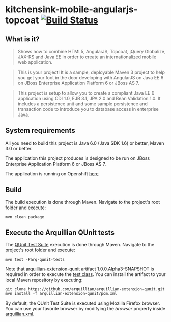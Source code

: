 # kitchensink-mobile-angularjs-topcoat [![Build Status](https://travis-ci.org/tolis-e/kitchensink-mobile-angularjs-topcoat.png?branch=master)](https://travis-ci.org/tolis-e/kitchensink-mobile-angularjs-topcoat)

## What is it?

> Shows how to combine HTML5, AngularJS, Topcoat, jQuery Globalize, JAX-RS and Java EE in order to create an internationalized mobile web application.

> This is your project! It is a sample, deployable Maven 3 project to help you get your foot in the door developing with AngularJS on Java EE 6 on JBoss Enterprise Application Platform 6 or JBoss AS 7. 

> This project is setup to allow you to create a compliant Java EE 6 application using CDI 1.0, EJB 3.1, JPA 2.0 and Bean Validation 1.0. It includes a persistence unit and some sample persistence and transaction code to introduce you to database access in enterprise Java. 

## System requirements

All you need to build this project is Java 6.0 (Java SDK 1.6) or better, Maven 3.0 or better.

The application this project produces is designed to be run on JBoss Enterprise Application Platform 6 or JBoss AS 7. 

The application is running on Openshift [here](http://angularjstopcoat-aemmanouilidis.rhcloud.com/#/home)

## Build

The build execution is done through Maven. Navigate to the project's root folder and execute:

    mvn clean package

## Execute the Arquillian QUnit tests

The [QUnit Test Suite](https://github.com/tolis-e/kitchensink-mobile-angularjs-topcoat/blob/master/src/test/resources/qunit-assets/qunit-tests.html) execution is done through Maven. Navigate to the project's root folder and execute:

    mvn test -Parq-qunit-tests

Note that [arquillian-extension-qunit](https://github.com/arquillian/arquillian-extension-qunit.git) artifact 1.0.0.Alpha3-SNAPSHOT is required in order to execute the [test class](https://github.com/tolis-e/kitchensink-mobile-angularjs-topcoat/blob/master/src/test/java/org/jboss/as/quickstarts/kitchensink/test/QUnitShowcaseTest.java). You can install the artifact to your local Maven repository by executing:

    git clone https://github.com/arquillian/arquillian-extension-qunit.git
    mvn install -f arquillian-extension-qunit/pom.xml

By default, the QUnit Test Suite is executed using Mozilla Firefox browser. You can use your favorite browser by modifying the _browser_ property inside [arquillian.xml](https://github.com/tolis-e/kitchensink-mobile-angularjs-topcoat/blob/master/src/test/resources/arquillian.xml).
